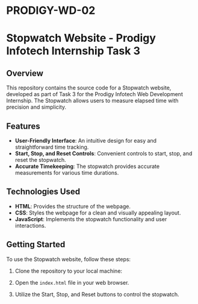 # PRODIGY-WD-02
# Stopwatch Website - Prodigy Infotech Internship Task 3

## Overview

This repository contains the source code for a Stopwatch website, developed as part of Task 3 for the Prodigy Infotech Web Development Internship. The Stopwatch allows users to measure elapsed time with precision and simplicity.

## Features

- **User-Friendly Interface**: An intuitive design for easy and straightforward time tracking.
- **Start, Stop, and Reset Controls**: Convenient controls to start, stop, and reset the stopwatch.
- **Accurate Timekeeping**: The stopwatch provides accurate measurements for various time durations.

## Technologies Used

- **HTML**: Provides the structure of the webpage.
- **CSS**: Styles the webpage for a clean and visually appealing layout.
- **JavaScript**: Implements the stopwatch functionality and user interactions.

## Getting Started

To use the Stopwatch website, follow these steps:

1. Clone the repository to your local machine:

2. Open the `index.html` file in your web browser.

3. Utilize the Start, Stop, and Reset buttons to control the stopwatch.
